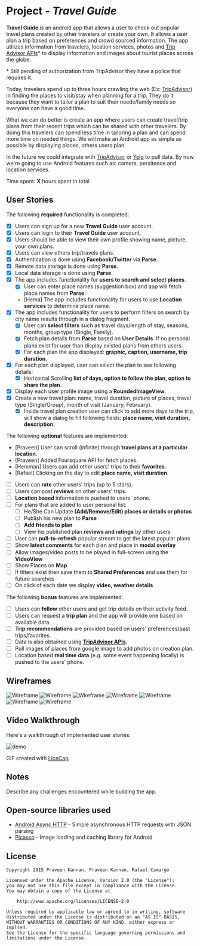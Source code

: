 # Project  - *Travel Guide*

**Travel Guide** is an android app that allows a user to check out popular travel plans created by other travelers or create your own. It allows a user plan a trip based on preferences and crowd sourced information. The app utilizes information from travelers, location services, photos and [Trip Advisor APIs](https://developer-tripadvisor.com/content-api/)* to display information and images about tourist places across the globe.

\* Still pending of authorization from TripAdvisor they have a police that requires it.

Today, travelers spend up to three hours crawling the web (Ex: [TripAdvisor](www.tripadvisor.com)) in finding the places to visit/stay when planning for a trip. They do it because they want to tailor a plan to suit their needs/family needs so everyone can have a good time.

What we can do better is create an app where users can create travel/trip plans from their recent trips which can be shared with other travelers. By doing this travelers can spend less time in tailoring a plan and can spend more time on needed things. We will make an Android app as simple as possible by displaying places, others users plan.

In the future we could integrate with [TripAdvisor](www.tripadvisor.com) or [Yelp](www.yelp.com) to pull data. By now we're going to use Android features such as: camera, persitence and location services.

Time spent: **X** hours spent in total

## User Stories

The following **required** functionality is completed:

* [x] Users can sign up for a new **Travel Guide** user account.
* [x] Users can login to their **Travel Guide** user account.
* [x] Users should be able to view their own profile showing name, picture, your own plans.
* [x] Users can view others trip/travels plans.
* [x] Authentication is done using **Facebook/Twitter** via **Parse**.
* [x] Remote data storage is done using **Parse**.
* [x] Local data storage is done using **Parse**.
* [x] The app includes functionality for **users to search and select places**.
  * [x] User can enter place names (suggestion box) and app will fetch place names from **Parse**.
  * [Hema] The app includes functionality for users to use **Location services** to determine place name.
* [x] The app includes functionality for users to perform filters on search by city name results through in a dialog fragment.
  * [x] User can **select filters** such as travel days/length of stay, seasons, months, group type (Single, Family).
  * [x] Fetch plan details from **Parse** based on **User Details**. If no personal plans exist for user than display existed plans from others users.
  * [x] For each plan the app displayed: **graphic, caption, username, trip duration**.
* [x] For each plan displayed, user can select the plan to see following details:
  * [x] Horizontal Scrolling **list of days, option to follow the plan, option to share the plan**.
* [x] Display each user profile image using a **RoundedImageView**.
* [x] Create a new travel plan: name, travel duration, picture of places, travel type (Single/Group), month of visit (January, February).
  * [x] Inside travel plan creation user can click to add more days to the trip, will show a dialog to fill following fields: **place name, visit duration, description**.
    
The following **optional** features are implemented:

* [Praveen] User can scroll (infinite) through **travel plans at a particular location**.
* [Praveen] Added Foursquare API for fetch places.
* [Hemman] Users can add other users' trips to their **favorites**.
* [Rafael] Clicking on the day to edit **place name, visit duration**.
* [ ] Users can **rate** other users' trips (up to 5 stars).
* [ ] Users can post **reviews** on other users' trips.
* [ ] **Location based** information is pushed to users' phone.
* [ ] For plans that are added to user personal list:
  * [ ] He/She Can Update **(Add/Remove/Edit) places or details or photos**
  * [ ] Publish his new plan to **Parse**
  * [ ] **Add friends to plan**
  * [ ] View his published plan **reviews and ratings** by other users
* [ ] User can **pull-to-refresh** popular stream to get the latest popular plans
* [ ] Show **latest comments** for each plan and place in **modal overlay**
* [ ] Allow images/video posts to be played in full-screen using the **VideoView**
* [ ] Show Places on **Map**
* [ ] If filters exist then save them to **Shared Preferences** and use them for future searches
* [ ] On click of each date we display **video, weather details**

The following **bonus** features are implemented:

* [ ] Users can **follow** other users and get trip details on their activity feed.
* [ ] Users can request a **trip plan** and the app will provide one based on available data.
* [ ] **Trip recommendations** are provided based on users' preferences/past trips/favorites.
* [ ] Data is also obtained using **[TripAdvisor APIs](https://developer-tripadvisor.com/content-api/)**.
* [ ] Pull images of places from google image to add photos on creation plan.
* [ ] Location based **real time data** (e.g. some event happening locally) is pushed to the users' phone.

## Wireframes

![Wireframe](Wireframes/Login_1.png)
![Wireframe](Wireframes/Login_2.png)
![Wireframe](Wireframes/SignUp.png)
![Wireframe](Wireframes/Profile.png)
![Wireframe](Wireframes/HomeScreen.png)
![Wireframe](Wireframes/Detailed_Plan.png)
![Wireframe](Wireframes/Creation_Plan.png)

## Video Walkthrough 

Here's a walkthrough of implemented user stories:

![demo](Walkthrough/Walkthrough.gif)

GIF created with [LiceCap](http://www.cockos.com/licecap/).

## Notes

Describe any challenges encountered while building the app.

## Open-source libraries used

- [Android Async HTTP](https://github.com/loopj/android-async-http) - Simple asynchronous HTTP requests with JSON parsing
- [Picasso](http://square.github.io/picasso/) - Image loading and caching library for Android

## License

    Copyright 2015 Praveen Kannan, Praveen Kannan, Rafael Camargo

    Licensed under the Apache License, Version 2.0 (the "License");
    you may not use this file except in compliance with the License.
    You may obtain a copy of the License at

        http://www.apache.org/licenses/LICENSE-2.0

    Unless required by applicable law or agreed to in writing, software
    distributed under the License is distributed on an "AS IS" BASIS,
    WITHOUT WARRANTIES OR CONDITIONS OF ANY KIND, either express or implied.
    See the License for the specific language governing permissions and
    limitations under the License.
    
